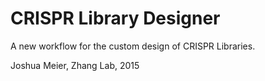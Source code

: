 # CRISPR Library Designer

A new workflow for the custom design of CRISPR Libraries.

Joshua Meier, Zhang Lab, 2015